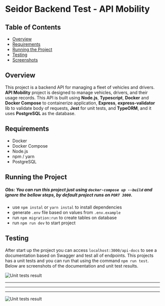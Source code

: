 # Seidor Backend Test - API Mobility

## Table of Contents
- [Overview](#overview)
- [Requirements](#requirements)
- [Running the Project](#running-the-project)
- [Testing](#testing)
- [Screenshots](#screenshots)

## Overview
This project is a backend API for managing a fleet of vehicles and drivers.  <br> 
<b>API Mobility</b> project is designed to manage vehicles, drivers, and their usage records. This API is built using <b>Node.js</b>, <b>Typescript</b>, <b>Docker</b> and <b>Docker Compose</b> to containerize application, <b>Express</b>, <b>express-validator</b> lib to validate body of requests, <b>Jest</b> for unit tests, and <b>TypeORM</b>, and it uses <b>PostgreSQL</b> as the database.

## Requirements
- Docker
- Docker Compose
- Node.js
- npm / yarn
- PostgreSQL


## Running the Project
##### Obs: You can run this project just using ```docker-compose up --build``` and ignore the bellow steps, by default project runs on ```PORT 3000```.

 - use ```npm instal``` or ```yarn instal``` to install dependencies
 - generate ```.env``` file based on values from ```.env.example```
 - run ```npm migration:run``` to create tables on database
 - run ```npm run dev``` to start project

## Testing
  After start up the project you can access ```localhost:3000/api-docs``` to see a documentation based on Swagger and test all of endpoints. 
  This projects has a unit tests and you can run that using the command ```npm run test```. Below are screenshots of the documentation and unit test results.

  <img src="https://i.ibb.co/RjxzKWj/f216908b-d67e-4277-88fb-298944dd66a9.jpg" alt="Unit tests result">
  <hr>
  <hr>
  <hr>
  <img src="https://i.ibb.co/dJPf3kW/ddb35676-9980-4e61-9b4a-e69d27750601.jpg" alt="Unit tests result">
